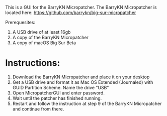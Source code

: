

This is a GUI for the BarryKN Micropatcher.
The BarryKN Micropatcher is located here: https://github.com/barrykn/big-sur-micropatcher

Prerequesites:
1) A USB drive of at least 16gb
2) A copy of the BarryKN Micropatcher
3) A copy of macOS Big Sur Beta


# Instructions:
1) Download the BarryKN Micropatcher and place it on your desktop
2) Get a USB drive and format it as Mac OS Extended (Journaled) with GUID Partition Scheme. Name the drive "USB"
3) Open MicropatcherGUI and enter password.
4) Wait until the patcher has finished running.
5) Restart and follow the instruction at step 9 of the BarryKN Micropatcher and continue from there.
